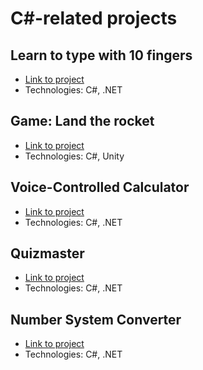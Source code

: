 # C\#-related projects

## Learn to type with 10 fingers

- [Link to project](https://github.com/lulu98/learn-to-type-with-10-fingers)
- Technologies: C#, .NET

## Game: Land the rocket

- [Link to project](https://github.com/lulu98/land-the-rocket-safely)
- Technologies: C#, Unity

## Voice-Controlled Calculator

- [Link to project](https://github.com/lulu98/voice-controlled-calculator)
- Technologies: C#, .NET

## Quizmaster

- [Link to project](https://github.com/lulu98/quizmaster-2018)
- Technologies: C#, .NET

## Number System Converter

- [Link to project](https://github.com/lulu98/number-system-converter)
- Technologies: C#, .NET

